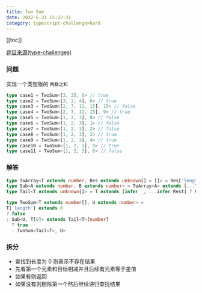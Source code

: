```yaml
---
title: Two Sum
date: 2022-5-31 15:22:31
category: typescript-challenge>hard
---
```


[[toc]]

[题目来源(type-challenges)](https://github.com/type-challenges/type-challenges/blob/main/questions/08804-hard-two-sum/README.md)

### 问题

实现一个类型版的 `两数之和`

```typescript
type case1 = TwoSum<[3, 3], 6> // true
type case2 = TwoSum<[3, 2, 4], 6> // true
type case3 = TwoSum<[2, 7, 11, 15], 15> // false
type case4 = TwoSum<[2, 7, 11, 15], 9> // true
type case5 = TwoSum<[1, 2, 3], 0> // false
type case6 = TwoSum<[1, 2, 3], 1> // false
type case7 = TwoSum<[1, 2, 3], 2> // false
type case8 = TwoSum<[1, 2, 3], 3> // true
type case9 = TwoSum<[1, 2, 3], 4> // true
type case10 = TwoSum<[1, 2, 3], 5> // true
type case11 = TwoSum<[1, 2, 3], 6> // false
```

### 解答

```typescript
type ToArray<T extends number, Res extends unknown[] = []> = Res['length'] extends T ? Res : ToArray<T, [...Res, 1]>
type Sub<A extends number, B extends number> = ToArray<A> extends [...ToArray<B>, ...infer Rest] ? Rest['length'] : false;
type Tail<T extends unknown[]> = T extends [infer _, ...infer Rest] ? Rest : [];

type TwoSum<T extends number[], U extends number> = 
T['length'] extends 0
? false
: Sub<U, T[0]> extends Tail<T>[number]
  ? true
  : TwoSum<Tail<T>, U>
```

### 拆分

- 查找到长度为 0 则表示不存在结果
- 先看第一个元素和目标相减并且后续有元素等于差值
- 如果有则返回
- 如果没有则剔除第一个然后继续递归查找结果
